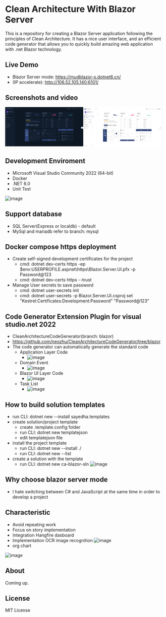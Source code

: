 # Clean Architecture With Blazor Server
This is a repository for creating a  Blazor Server application following the principles of Clean Architecture. It has a nice user interface, and an efficient code generator that allows you to quickly build amazing web application with .net Blazor technology.
## Live Demo
-  Blazor Server mode: https://mudblazor-s.dotnet6.cn/
-  (IP accelerate): http://106.52.105.140:6101/
## Screenshots and video
[![Everything Is AWESOME](doc/page.png)](https://www.youtube.com/embed/GyZJl_dG-Pg "Everything Is AWESOME")

## Development Enviroment
- Microsoft Visual Studio Community 2022 (64-bit) 
- Docker
- .NET 6.0
- Unit Test

![image](https://user-images.githubusercontent.com/1549611/183799080-380e1f01-ef80-4568-80d2-517514aa59e5.png)

## Support database
- SQL Server(Express or localdb) - default
- MySql and mariadb refer to branch: mysql

## Docker compose https deployment
- Create self-signed development certificates for the project
    - cmd: dotnet dev-certs https -ep $env:USERPROFILE\.aspnet\https\Blazor.Server.UI.pfx -p Password@123
    - cmd: dotnet dev-certs https --trust
- Manage User secrets to save password 
    - cmd: dotnet user-secrets init 
    - cmd: dotnet user-secrets -p Blazor.Server.UI.csproj set "Kestrel:Certificates:Development:Password" "Password@123"

## Code Generator Extension Plugin for visual studio.net 2022
- CleanArchitectureCodeGenerator(branch: blazor) 
- https://github.com/neozhu/CleanArchitectureCodeGenerator/tree/blazor
- The code generator can automatically generate the standard code
    - Application Layer Code
        - ![image](https://user-images.githubusercontent.com/1549611/181414766-84850a90-3a21-47ed-afcf-1b5cdd602edf.png)
    - Domain Event
        - ![image](https://user-images.githubusercontent.com/1549611/183537303-058d6f49-fc45-4b77-8924-cc2e8266cad7.png)
    - Blazor UI Layer Code
        - ![image](https://user-images.githubusercontent.com/1549611/181414818-5c1c2dfc-5560-4ab2-8773-dc7c816730d4.png)
    - Task List
        - ![image](https://user-images.githubusercontent.com/1549611/183537444-3d1b2980-b131-4e9d-bfe1-7b475f760b57.png)


## How to build solution templates
- run CLI: dotnet new --install sayedha.templates 
- create solution/project template
    - create .template.config folder 
    - run CLI: dotnet new templatejson
    - edit templatejson file
- install the project template
    - run CLI:  dotnet new --install ./
    - run CLI:  dotnet new --list
- create a solution with the template
    - run CLI: dotnet new ca-blazor-sln
![image](https://user-images.githubusercontent.com/1549611/182025444-04c9c8db-2b11-44b3-8091-acffcc37a899.png)

## Why choose blazor server mode
- I hate switching between C# and JavaScript at the same time in order to develop a project


## Characteristic
- Avoid repeating work
- Focus on story implementation
- Integration Hangfire dasboard
- Implementation OCR image recognition
![image](https://user-images.githubusercontent.com/1549611/185576711-31ab3081-ba22-43f3-b837-c8f1de981442.png)
- org chart
 <img width="566" alt="image" src="https://user-images.githubusercontent.com/1549611/194710116-244eb382-66ef-4bc8-b4c5-c69257f0baf0.png">


## About
Coming up.



## License
MIT License
